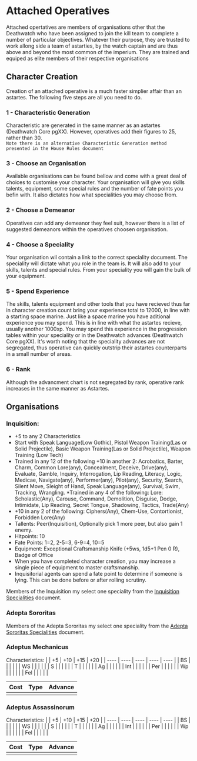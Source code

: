 # Attached Operatives

Attached opertatives are members of organisations other that the Deathwatch who have been assigned to join the kill team to complete a number of particular objectives. Whatever their purpose, they are trusted to work allong side a team of astarties, by the watch captain and are thus above and beyond the most common of the imperium. They are trained and equiped as elite members of their respective organisations

## Character Creation
Creation of an attached operative is a much faster simplier affair than an astartes. The following five steps are all you need to do.

### 1 - Characteristic Generation
Characteristic are generated in the same manner as an astartes (Deathwatch Core pgXX). However, operatives add their figures to 25, rather than 30.  
`Note there is an alternative Characteristic Generation method presented in the House Rules document`

### 3 - Choose an Organisation
Available organisations can be found bellow and come with a great deal of choices to customise your character. Your organisation will give you skills talents, equipment, some special rules and the number of fate points you befin with. It also dictates how what specialities you may choose from.

### 2 - Choose a Demeanor
Operatives can add any demeanor they feel suit, however there is a list of suggested demeanors within the operatives choosen organisation.

### 4 - Choose a Speciality
Your organisation wil contain a link to the correct speciality document. The speciality will dictate what you role in the team is. It will also add to your skills, talents and special rules. From your speciality you will gain the bulk of your equipment.

### 5 - Spend Experience
The skills, talents equipment and other tools that you have recieved thus far in character creation count bring your experience total to 12000, in line with a starting space marine. Just like a space marine you have aditional experience you may spend. This is in line with what the astartes recieve, usually another 1000xp. You may spend this experience in the progression tables within your speciality or in the Deathwatch advances (Deathwatch Core pgXX). It's worth noting that the speciality advances are not segregated, thus operative can quickly outstrip their astartes counterparts in a small number of areas.

### 6 - Rank
Although the advancment chart is not segregated by rank, operative rank increases in the same manner as Astartes.

## Organisations

### Inquisition:

* +5 to any 2 Characteristics
* Start with Speak Language(Low Gothic), Pistol Weapon Training(Las or Solid Projectile), Basic Weapon Training(Las or Solid Projectile), Weapon Training (Low Tech)
* Trained in any 12 of the following +10 in another 2: Acrobatics, Barter, Charm, Common Lore(any), Concealment, Deceive, Drive(any), Evaluate, Gamble, Inquiry, Interrogation, Lip Reading, Literacy, Logic, Medicae, Navigate(any), Performer(any), Pilot(any), Security, Search, Silent Move, Sleight of Hand, Speak Language(any), Survival, Swim, Tracking, Wrangling.
*Trained in any 4 of the following: Lore: Scholastic(Any), Carouse, Command, Demolition, Disguise, Dodge, Intimidate, Lip Reading, Secret Tongue, Shadowing, Tactics, Trade(Any)
* +10 in any 2 of the following: Ciphers(Any), Chem-Use, Contortionist, Forbidden Lore(Any)
* Tallents: Peer(Inquisition), Optionally pick 1 more peer, but also gain 1 enemy. 
* Hitpoints: 10
* Fate Points: 1=2, 2-5=3, 6-9=4, 10=5
* Equipment: Exceptional Craftsmanship Knife (+5ws, 1d5+1 Pen 0 R), Badge of Office
* When you have completed character creation, you may increase a single piece of equipment to master craftsmanship.
* Inquisitorial agents can spend a fate point to determine if someone is lying. This can be done before or after rolling scrutiny.

Members of the Inquisition my select one speciality from the [Inquisition Specialities](specialities/Inquisition.md) document.

### Adepta Sororitas


Members of the Adepta Sororitas my select one speciality from the [Adepta Sororitas Specialities](specialities/AdeptaSororitas.md) document.

### Adeptus Mechanicus

Characteristics:
|      |  +5  |  +10 |  +15 |  +20 |
| ---- | ---- | ---- | ---- | ---- |
|   BS |   |   |   |   |
|   WS |   |   |   |   |
|    S |   |   |   |   |
|    T |   |   |   |   |
|   Ag |   |   |   |   |
|  Int |   |   |   |   |
|  Per |   |   |   |   |
|   Wp |   |   |   |   |
|  Fel |   |   |   |   |

| Cost | Type |       Advance       |
|------|------|---------------------|
|  |  |  |

### Adeptus Assassinorum

Characteristics:
|      |  +5  |  +10 |  +15 |  +20 |
| ---- | ---- | ---- | ---- | ---- |
|  BS  |   |   |   |   |
|  WS  |   |   |   |   |
|   S  |   |   |   |   |
|   T  |   |   |   |   |
|  Ag  |   |   |   |   |
|  Int |   |   |   |   |
|  Per |   |   |   |   |
|   Wp |   |   |   |   |
|  Fel |   |   |   |   |

| Cost | Type |       Advance       |
|------|------|---------------------|
|  |  |  |
